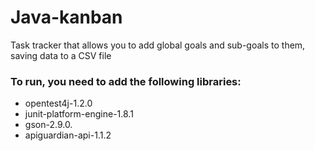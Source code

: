 # Java-kanban

Task tracker that allows you to add global goals and sub-goals to them, saving data to a CSV file

### To run, you need to add the following libraries:

- opentest4j-1.2.0
- junit-platform-engine-1.8.1
- gson-2.9.0.
- apiguardian-api-1.1.2